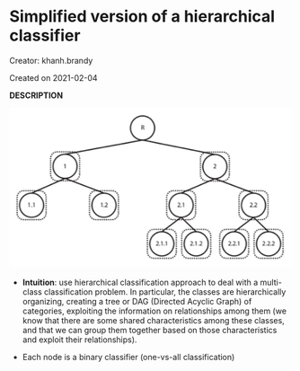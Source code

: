 # Simplified version of a hierarchical classifier

Creator: khanh.brandy

Created on 2021-02-04

**DESCRIPTION**
<p align="center">
  <img src="visuals.png">
</p>

- <b>Intuition</b>: use hierarchical classification approach to deal with a multi-class classification problem. In particular, the classes are hierarchically organizing, creating a tree or DAG (Directed Acyclic Graph) of categories, exploiting the information on relationships among them (we know that there are some shared characteristics among these classes, and that we can group them together based on those characteristics and exploit their relationships). 

- Each node is a binary classifier (one-vs-all classification)



